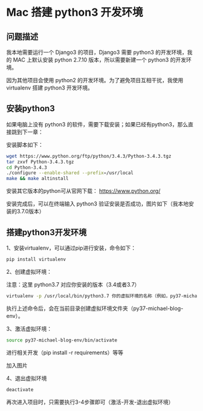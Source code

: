 # Mac 搭建 python3 开发环境

## 问题描述

我本地需要运行一个 Django3 的项目，Django3 需要 python3 的开发环境，我的 MAC 上默认安装 python 2.7.10 版本，所以需要新建一个 python3 的开发环境。

因为其他项目会使用 python2 的开发环境。为了避免项目互相干扰，我使用 virtualenv 搭建 python3 开发环境。


## 安装python3

如果电脑上没有 python3 的软件，需要下载安装；如果已经有python3，那么直接跳到下一章：

安装脚本如下：

```bash
wget https://www.python.org/ftp/python/3.4.3/Python-3.4.3.tgz
tar zxvf Python-3.4.3.tgz 
cd Python-3.4.3               
./configure --enable-shared --prefix=/usr/local
make && make altinstall
```

安装其它版本的python可从官网下载： https://www.python.org/

安装完成后，可以在终端输入 python3 验证安装是否成功，图片如下（我本地安装的3.7.0版本）



## 搭建python3开发环境

1、安装virtualenv，可以通过pip进行安装，命令如下：

```bash
pip install virtualenv
```

2、创建虚拟环境：

注意：这里 python3.7 对应你安装的版本（3.4或者3.7）

```bash
virtualenv -p /usr/local/bin/python3.7 你的虚拟环境的名称（例如，py37-michael-blog-env）
```

执行上述命令后，会在当前目录创建虚拟环境文件夹（py37-michael-blog-env）。

3、激活虚拟环境：

```bash
source py37-michael-blog-env/bin/activate
```

进行相关开发（pip install -r requirements）等等

加入图片

4、退出虚拟环境 

```bash
deactivate   　　　　　　
```

再次进入项目时，只需要执行3-4步骤即可（激活-开发-退出虚拟环境）
